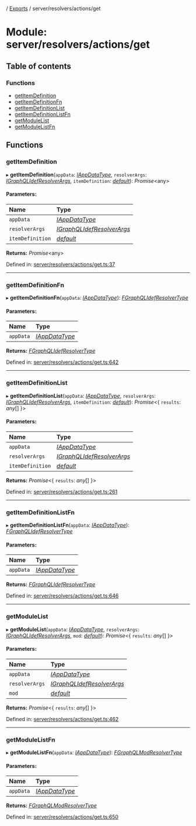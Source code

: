 [](../README.md) / [Exports](../modules.md) / server/resolvers/actions/get

# Module: server/resolvers/actions/get

## Table of contents

### Functions

- [getItemDefinition](server_resolvers_actions_get.md#getitemdefinition)
- [getItemDefinitionFn](server_resolvers_actions_get.md#getitemdefinitionfn)
- [getItemDefinitionList](server_resolvers_actions_get.md#getitemdefinitionlist)
- [getItemDefinitionListFn](server_resolvers_actions_get.md#getitemdefinitionlistfn)
- [getModuleList](server_resolvers_actions_get.md#getmodulelist)
- [getModuleListFn](server_resolvers_actions_get.md#getmodulelistfn)

## Functions

### getItemDefinition

▸ **getItemDefinition**(`appData`: [*IAppDataType*](../interfaces/server.iappdatatype.md), `resolverArgs`: [*IGraphQLIdefResolverArgs*](../interfaces/base_root_gql.igraphqlidefresolverargs.md), `itemDefinition`: [*default*](../classes/base_root_module_itemdefinition.default.md)): *Promise*<any\>

#### Parameters:

Name | Type |
:------ | :------ |
`appData` | [*IAppDataType*](../interfaces/server.iappdatatype.md) |
`resolverArgs` | [*IGraphQLIdefResolverArgs*](../interfaces/base_root_gql.igraphqlidefresolverargs.md) |
`itemDefinition` | [*default*](../classes/base_root_module_itemdefinition.default.md) |

**Returns:** *Promise*<any\>

Defined in: [server/resolvers/actions/get.ts:37](https://github.com/onzag/itemize/blob/0e9b128c/server/resolvers/actions/get.ts#L37)

___

### getItemDefinitionFn

▸ **getItemDefinitionFn**(`appData`: [*IAppDataType*](../interfaces/server.iappdatatype.md)): [*FGraphQLIdefResolverType*](base_root_gql.md#fgraphqlidefresolvertype)

#### Parameters:

Name | Type |
:------ | :------ |
`appData` | [*IAppDataType*](../interfaces/server.iappdatatype.md) |

**Returns:** [*FGraphQLIdefResolverType*](base_root_gql.md#fgraphqlidefresolvertype)

Defined in: [server/resolvers/actions/get.ts:642](https://github.com/onzag/itemize/blob/0e9b128c/server/resolvers/actions/get.ts#L642)

___

### getItemDefinitionList

▸ **getItemDefinitionList**(`appData`: [*IAppDataType*](../interfaces/server.iappdatatype.md), `resolverArgs`: [*IGraphQLIdefResolverArgs*](../interfaces/base_root_gql.igraphqlidefresolverargs.md), `itemDefinition`: [*default*](../classes/base_root_module_itemdefinition.default.md)): *Promise*<{ `results`: *any*[]  }\>

#### Parameters:

Name | Type |
:------ | :------ |
`appData` | [*IAppDataType*](../interfaces/server.iappdatatype.md) |
`resolverArgs` | [*IGraphQLIdefResolverArgs*](../interfaces/base_root_gql.igraphqlidefresolverargs.md) |
`itemDefinition` | [*default*](../classes/base_root_module_itemdefinition.default.md) |

**Returns:** *Promise*<{ `results`: *any*[]  }\>

Defined in: [server/resolvers/actions/get.ts:261](https://github.com/onzag/itemize/blob/0e9b128c/server/resolvers/actions/get.ts#L261)

___

### getItemDefinitionListFn

▸ **getItemDefinitionListFn**(`appData`: [*IAppDataType*](../interfaces/server.iappdatatype.md)): [*FGraphQLIdefResolverType*](base_root_gql.md#fgraphqlidefresolvertype)

#### Parameters:

Name | Type |
:------ | :------ |
`appData` | [*IAppDataType*](../interfaces/server.iappdatatype.md) |

**Returns:** [*FGraphQLIdefResolverType*](base_root_gql.md#fgraphqlidefresolvertype)

Defined in: [server/resolvers/actions/get.ts:646](https://github.com/onzag/itemize/blob/0e9b128c/server/resolvers/actions/get.ts#L646)

___

### getModuleList

▸ **getModuleList**(`appData`: [*IAppDataType*](../interfaces/server.iappdatatype.md), `resolverArgs`: [*IGraphQLIdefResolverArgs*](../interfaces/base_root_gql.igraphqlidefresolverargs.md), `mod`: [*default*](../classes/base_root_module.default.md)): *Promise*<{ `results`: *any*[]  }\>

#### Parameters:

Name | Type |
:------ | :------ |
`appData` | [*IAppDataType*](../interfaces/server.iappdatatype.md) |
`resolverArgs` | [*IGraphQLIdefResolverArgs*](../interfaces/base_root_gql.igraphqlidefresolverargs.md) |
`mod` | [*default*](../classes/base_root_module.default.md) |

**Returns:** *Promise*<{ `results`: *any*[]  }\>

Defined in: [server/resolvers/actions/get.ts:462](https://github.com/onzag/itemize/blob/0e9b128c/server/resolvers/actions/get.ts#L462)

___

### getModuleListFn

▸ **getModuleListFn**(`appData`: [*IAppDataType*](../interfaces/server.iappdatatype.md)): [*FGraphQLModResolverType*](base_root_gql.md#fgraphqlmodresolvertype)

#### Parameters:

Name | Type |
:------ | :------ |
`appData` | [*IAppDataType*](../interfaces/server.iappdatatype.md) |

**Returns:** [*FGraphQLModResolverType*](base_root_gql.md#fgraphqlmodresolvertype)

Defined in: [server/resolvers/actions/get.ts:650](https://github.com/onzag/itemize/blob/0e9b128c/server/resolvers/actions/get.ts#L650)
